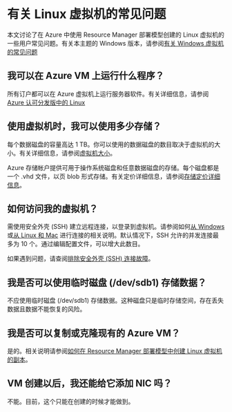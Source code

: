 <properties
	pageTitle="Linux VM 的常见问题 | Azure"
	description="回答了通过 Resource Manager 模型创建的 Linux 虚拟机的一些常见问题。"
	services="virtual-machines-linux"
	documentationCenter=""
	authors="cynthn"
	manager="timlt"
	editor=""
	tags="azure-resource-management"/>

<tags
	ms.service="virtual-machines-linux"
	ms.date="05/16/2016"
	wacn.date="07/11/2016"/>

# 有关 Linux 虚拟机的常见问题 


本文讨论了在 Azure 中使用 Resource Manager 部署模型创建的 Linux 虚拟机的一些用户常见问题。有关本主题的 Windows 版本，请参阅[有关 Windows 虚拟机的常见问题](/documentation/articles/virtual-machines-windows-faq/)

## 我可以在 Azure VM 上运行什么程序？

所有订户都可以在 Azure 虚拟机上运行服务器软件。有关详细信息，请参阅 [Azure 认可分发版中的 Linux](/documentation/articles/virtual-machines-linux-endorsed-distros/)


## 使用虚拟机时，我可以使用多少存储？

每个数据磁盘的容量高达 1 TB。你可以使用的数据磁盘的数目取决于虚拟机的大小。有关详细信息，请参阅[虚拟机大小](/documentation/articles/virtual-machines-linux-sizes/)。

Azure 存储帐户提供可用于操作系统磁盘和任意数据磁盘的存储。每个磁盘都是一个 .vhd 文件，以页 blob 形式存储。有关定价详细信息，请参阅[存储定价详细信息](/pricing/details/storage/)。



## 如何访问我的虚拟机？

需使用安全外壳 (SSH) 建立远程连接，以登录到虚拟机。请参阅如何[从 Windows](/documentation/articles/virtual-machines-linux-ssh-from-windows/) 或[从 Linux 和 Mac](/documentation/articles/virtual-machines-linux-mac-create-ssh-keys/) 进行连接的相关说明。默认情况下，SSH 允许的并发连接最多为 10 个。通过编辑配置文件，可以增大此数目。


如果遇到问题，请查阅[排除安全外壳 (SSH) 连接故障](/documentation/articles/virtual-machines-linux-troubleshoot-ssh-connection/)。

## 我是否可以使用临时磁盘 (/dev/sdb1) 存储数据？

不应使用临时磁盘 (/dev/sdb1) 存储数据。这种磁盘只是临时存储空间，存在丢失数据且数据不能恢复的风险。

## 我是否可以复制或克隆现有的 Azure VM？

是的。相关说明请参阅[如何在 Resource Manager 部署模型中创建 Linux 虚拟机的副本](/documentation/articles/virtual-machines-linux-copy-vm/)。

## VM 创建以后，我还能给它添加 NIC 吗？

不能。目前，这个只能在创建的时候才能做到。


<!---HONumber=Mooncake_0704_2016-->